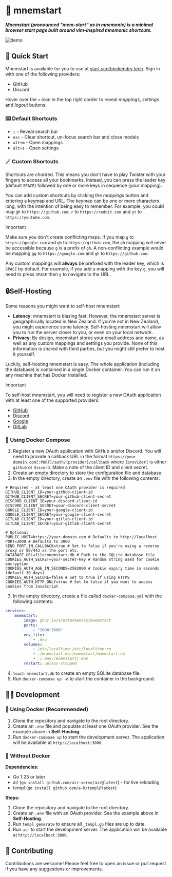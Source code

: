 # 🧠 mnemstart

**_Mnemstart (pronounced "mem-start" as in mnemonic) is a minimal browser start page built around vim-inspired mnemonic shortcuts._**

![demo](https://github.com/user-attachments/assets/06b09770-a858-49fe-88e9-60d5c3914e43)

## 🚀 Quick Start

Mnemstart is available for you to use at [start.scottmckendry.tech](https://start.scottmckendry.tech). Sign in with one of the following providers:

-   GitHub
-   Discord

Hover over the `<` icon in the top right corder to reveal _mappings_, _settings_ and _logout_ buttons.

### ⌨️ Default Shortcuts

-   `i` - Reveal search bar
-   `esc` - Clear shortcut, un-focus search bar and close modals
-   `alt+m` - Open mappings
-   `alt+s` - Open settings

### 🪄 Custom Shortcuts

Shortcuts are chorded. This means you don't have to play Twister with your fingers to access all your bookmarks. Instead, you can press the leader key (default `SPACE`) followed by one or more keys in sequence (your mapping).

You can add custom shortcuts by clicking the _mappings_ button and entering a keymap and URL. The keymap can be one or more characters long, with the intention of being easy to remember. For example, you could map `gh` to `https://github.com`, `r` to `https://reddit.com` and `yt` to `https://youtube.com`.

> [!IMPORTANT]
> Make sure you don't create conflicting maps. If you map `g` to `https://google.com` and `gh` to `https://github.com`, the `gh` mapping will never be accessible because `g` is a prefix of `gh`.
> A non-conflicting example would be mapping `gg` to `https://google.com` and `gh` to `https://github.com`.

Any custom mappings will **always** be prefixed with the leader key, which is `SPACE` by default. For example, if you add a mapping with the key `g`, you will need to press `SPACE` then `g` to navigate to the URL.

## 🔒Self-Hosting

Some reasons you might want to self-host mnemstart:

-   **Latency**: mnemstart is blazing fast. However, the mnemstart server is geographically located in New Zealand. If you're not in New Zealand, you might experience some latency. Self-hosting mnemstart will allow you to run the server closer to you, or even on your local network.
-   **Privacy**: By design, mnemstart stores your email address and name, as well as any custom mappings and settings you provide. None of this information is shared with third parties, but you might still prefer to host it yourself.

Luckily, self-hosting mnemstart is easy. The whole application (including the database) is contained in a single Docker container. You can run it on any machine that has Docker installed.

> [!IMPORTANT]
> To self-host mnemstart, you will need to register a new OAuth application with at least one of the supported providers:
>
> -   [GitHub](https://docs.github.com/en/apps/oauth-apps/building-oauth-apps/creating-an-oauth-app)
> -   [Discord](https://discord.com/developers/docs/topics/oauth2)
> -   [Google](https://developers.google.com/identity/protocols/oauth2)
> -   [GitLab](https://docs.gitlab.com/ee/integration/oauth_provider.html)

### 🐋 Using Docker Compose

1. Register a new OAuth application with GitHub and/or Discord. You will need to provide a callback URL in the format `https://your-domain.com[:PORT]/auth/[provider]/callback` where `[provider]` is either `github` or `discord`. Make a note of the client ID and client secret.
2. Create an empty directory to store the configuration file and database.
3. In the empty directory, create an `.env` file with the following contents:

```env
# Required - at least one OAuth provider is required
GITHUB_CLIENT_ID=your-github-client-id
GITHUB_CLIENT_SECRET=your-github-client-secret
DISCORD_CLIENT_ID=your-discord-client-id
DISCORD_CLIENT_SECRET=your-discord-client-secret
GOOGLE_CLIENT_ID=your-google-client-id
GOOGLE_CLIENT_SECRET=your-google-client-secret
GITLAB_CLIENT_ID=your-gitlab-client-id
GITLAB_CLIENT_SECRET=your-gitlab-client-secret

# Optional
PUBLIC_HOST=https://your-domain.com # Defaults to http://localhost
PORT=3000 # Defaults to 3000
SEND_PORT_IN_CALLBACK=true # Set to false if you're using a reverse proxy or 80/443 as the port etc.
DATABASE_URL=file:mnemstart.db # Path to the SQLite database file
COOKIES_AUTH_SECRET=your-secret-key # Random string used for cookie encryption
COOKIES_AUTH_AGE_IN_SECONDS=2592000 # Cookie expiry time in seconds (default 30 days)
COOKIES_AUTH_SECURE=false # Set to true if using HTTPS
COOKIES_AUTH_HTTP_ONLY=true # Set to false if you want to access cookies from JavaScript
```

3. In the empty directory, create a file called `docker-compose.yml` with the following contents:

```yml
services:
    mnemstart:
        image: ghcr.io/scottmckendry/mnemstart
        ports:
            - "3000:3000"
        env_file:
            - .env
        volumes:
            - /etc/localtime:/etc/localtime:ro
            - ./mnemstart.db:/mnemstart/mnemstart.db
            - ./.env:/mnemstart/.env
        restart: unless-stopped
```

4. `touch mnemstart.db` to create an empty SQLite database file.
5. Run `docker-compose up -d` to start the container in the background.

## 🧑‍💻 Development

### 🐋 Using Docker (Recommended)

1. Clone the repository and navigate to the root directory.
2. Create an `.env` file and populate at least one OAuth provider. See the example above in **Self-Hosting**.
3. Run `docker-compose up` to start the development server. The application will be available at `http://localhost:3000`.

### 🚀 Without Docker

**Dependencies:**

-   Go 1.23 or later
-   air (`go install github.com/air-verse/air@latest`) - for live reloading
-   templ (`go install github.com/a-h/templ@latest`)

**Steps:**

1. Clone the repository and navigate to the root directory.
2. Create an `.env` file with an OAuth provider. See the example above in **Self-Hosting**.
3. Run `templ generate` to ensure all `_templ.go` files are up to date.
4. Run `air` to start the development server. The application will be available at `http://localhost:3000`.

## 🤝 Contributing

Contributions are welcome! Please feel free to open an issue or pull request if you have any suggestions or improvements.
